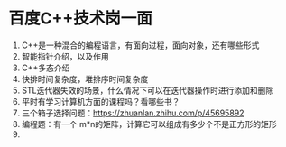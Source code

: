 # 百度C++技术岗一面

1. C++是一种混合的编程语言，有面向过程，面向对象，还有哪些形式
2. 智能指针介绍，以及作用
3. C++多态介绍
4. 快排时间复杂度，堆排序时间复杂度
5. STL迭代器失效的场景，什么情况下可以在迭代器操作时进行添加和删除
6. 平时有学习计算机方面的课程吗？看哪些书？
7. 三个箱子选择问题：https://zhuanlan.zhihu.com/p/45695892
8. 编程题：有一个 m*n的矩阵，计算它可以组成有多少个不是正方形的矩形
9. 
